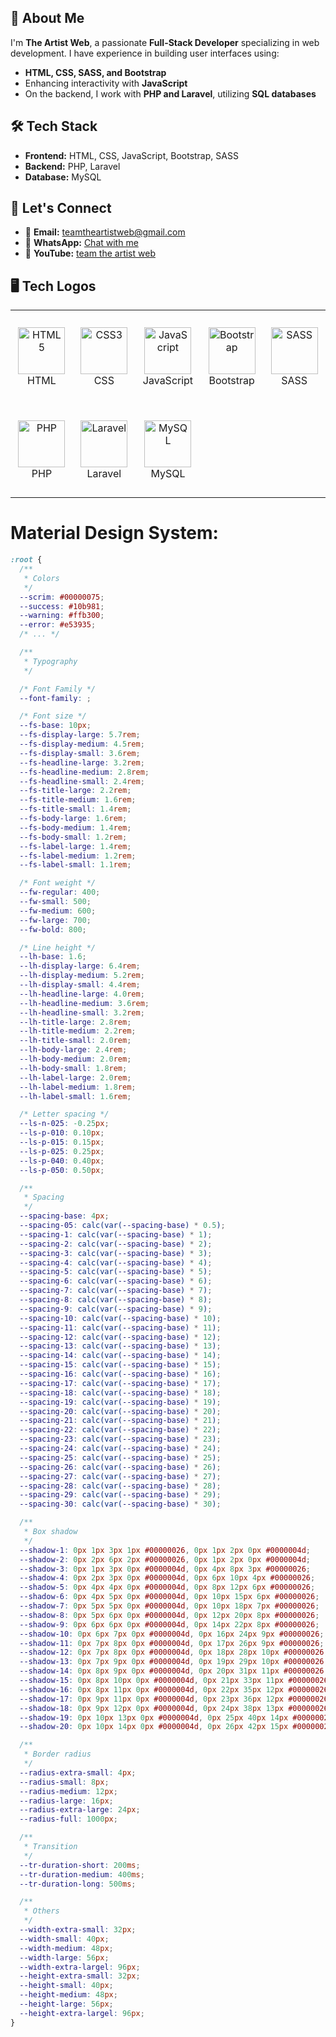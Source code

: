 ## 🚀 About Me

I'm **The Artist Web**, a passionate **Full-Stack Developer** specializing in web development. I have experience in building user interfaces using:

- **HTML, CSS, SASS, and Bootstrap**
- Enhancing interactivity with **JavaScript**
- On the backend, I work with **PHP and Laravel**, utilizing **SQL databases**

## 🛠️ Tech Stack

- **Frontend:** HTML, CSS, JavaScript, Bootstrap, SASS
- **Backend:** PHP, Laravel
- **Database:** MySQL

## 👯️ Let's Connect

- 📩 **Email:** [teamtheartistweb@gmail.com](mailto:teamtheartistweb@gmail.com)
- 📱 **WhatsApp:** [Chat with me](https://wa.me/message/YEX6SYAH54GFC1)
- 🎥 **YouTube:** [team the artist web](https://www.youtube.com/@teamtheartistweb)

## 🖥️ Tech Logos

<table align="center">
  <tr>
    <td align="center" height="150" width="150">
      <img src="https://github.com/the-artist-web/before-web-me/raw/main/public/image/html.png" alt="HTML5" width="75" height="75"/>
      <br>HTML
    </td>
    <td align="center" height="150" width="150">
      <img src="https://github.com/the-artist-web/before-web-me/raw/main/public/image/css.png" alt="CSS3" width="75" height="75"/>
      <br>CSS
    </td>
    <td align="center" height="150" width="150">
      <img src="https://github.com/the-artist-web/before-web-me/raw/main/public/image/javaScript.png" alt="JavaScript" width="75" height="75"/>
      <br>JavaScript
    </td>
    <td align="center" height="150" width="150">
      <img src="https://github.com/the-artist-web/before-web-me/raw/main/public/image/bootstrap.png" alt="Bootstrap" width="75" height="75"/>
      <br>Bootstrap
    </td>
    <td align="center" height="150" width="150">
      <img src="https://github.com/the-artist-web/before-web-me/raw/main/public/image/sass.png" alt="SASS" width="75" height="75"/>
      <br>SASS
    </td>
<!--     <td align="center" height="150" width="150">
      <img src="https://github.com/the-artist-web/before-web-me/raw/main/public/image/tailwindcss.png" alt="Tailwind CSS" width="75" height="75"/>
      <br>Tailwind CSS
    </td> -->
  </tr>
  
  <!-- <tr>
    <td align="center" height="150" width="150">
      <img src="https://github.com/the-artist-web/before-web-me/raw/main/public/image/typeScript.png" alt="TypeScript" width="75" height="75"/>
      <br>TypeScript
    </td>
    <td align="center" height="150" width="150">
      <img src="https://github.com/the-artist-web/before-web-me/raw/main/public/image/react.png" alt="React.js" width="75" height="75"/>
      <br>React.js
    </td>
    <td align="center" height="150" width="150">
      <img src="https://github.com/the-artist-web/before-web-me/raw/main/public/image/next.png" alt="Next.js" width="75" height="75"/>
      <br>Next.js
    </td>
    <td align="center" height="150" width="150">
      <img src="https://static.wikia.nocookie.net/logopedia/images/a/a5/GSAP_2023.svg/revision/latest/scale-to-width-down/300?cb=20231024190052" alt="GSAP" width="75" height="50"/>
      <br>GSAP
    </td>
  </tr> -->
  
  <tr>
    <td align="center" height="150" width="150">
      <img src="https://github.com/the-artist-web/before-web-me/raw/main/public/image/php.png" alt="PHP" width="75" height="75"/>
      <br>PHP
    </td>
    <td align="center" height="150" width="150">
      <img src="https://github.com/the-artist-web/before-web-me/raw/main/public/image/laravel.png" alt="Laravel" width="75" height="75"/>
      <br>Laravel
    </td>
    <td align="center" height="150" width="150">
      <img src="https://github.com/the-artist-web/before-web-me/raw/main/public/image/mysql.png" alt="MySQL" width="75" height="75"/>
      <br>MySQL
    </td>
  </tr>
</table>

<h1>Material Design System:</h1>

```css
:root {
  /**
   * Colors
   */
  --scrim: #00000075;
  --success: #10b981;
  --warning: #ffb300;
  --error: #e53935;
  /* ... */

  /**
   * Typography
   */

  /* Font Family */
  --font-family: ;

  /* Font size */
  --fs-base: 10px;
  --fs-display-large: 5.7rem;
  --fs-display-medium: 4.5rem;
  --fs-display-small: 3.6rem;
  --fs-headline-large: 3.2rem;
  --fs-headline-medium: 2.8rem;
  --fs-headline-small: 2.4rem;
  --fs-title-large: 2.2rem;
  --fs-title-medium: 1.6rem;
  --fs-title-small: 1.4rem;
  --fs-body-large: 1.6rem;
  --fs-body-medium: 1.4rem;
  --fs-body-small: 1.2rem;
  --fs-label-large: 1.4rem;
  --fs-label-medium: 1.2rem;
  --fs-label-small: 1.1rem;

  /* Font weight */
  --fw-regular: 400;
  --fw-small: 500;
  --fw-medium: 600;
  --fw-large: 700;
  --fw-bold: 800;

  /* Line height */
  --lh-base: 1.6;
  --lh-display-large: 6.4rem;
  --lh-display-medium: 5.2rem;
  --lh-display-small: 4.4rem;
  --lh-headline-large: 4.0rem;
  --lh-headline-medium: 3.6rem;
  --lh-headline-small: 3.2rem;
  --lh-title-large: 2.8rem;
  --lh-title-medium: 2.2rem;
  --lh-title-small: 2.0rem;
  --lh-body-large: 2.4rem;
  --lh-body-medium: 2.0rem;
  --lh-body-small: 1.8rem;
  --lh-label-large: 2.0rem;
  --lh-label-medium: 1.8rem;
  --lh-label-small: 1.6rem;

  /* Letter spacing */
  --ls-n-025: -0.25px;
  --ls-p-010: 0.10px;
  --ls-p-015: 0.15px;
  --ls-p-025: 0.25px;
  --ls-p-040: 0.40px;
  --ls-p-050: 0.50px;

  /**
   * Spacing
   */
  --spacing-base: 4px;
  --spacing-05: calc(var(--spacing-base) * 0.5);
  --spacing-1: calc(var(--spacing-base) * 1);
  --spacing-2: calc(var(--spacing-base) * 2);
  --spacing-3: calc(var(--spacing-base) * 3);
  --spacing-4: calc(var(--spacing-base) * 4);
  --spacing-5: calc(var(--spacing-base) * 5);
  --spacing-6: calc(var(--spacing-base) * 6);
  --spacing-7: calc(var(--spacing-base) * 7);
  --spacing-8: calc(var(--spacing-base) * 8);
  --spacing-9: calc(var(--spacing-base) * 9);
  --spacing-10: calc(var(--spacing-base) * 10);
  --spacing-11: calc(var(--spacing-base) * 11);
  --spacing-12: calc(var(--spacing-base) * 12);
  --spacing-13: calc(var(--spacing-base) * 13);
  --spacing-14: calc(var(--spacing-base) * 14);
  --spacing-15: calc(var(--spacing-base) * 15);
  --spacing-16: calc(var(--spacing-base) * 16);
  --spacing-17: calc(var(--spacing-base) * 17);
  --spacing-18: calc(var(--spacing-base) * 18);
  --spacing-19: calc(var(--spacing-base) * 19);
  --spacing-20: calc(var(--spacing-base) * 20);
  --spacing-21: calc(var(--spacing-base) * 21);
  --spacing-22: calc(var(--spacing-base) * 22);
  --spacing-23: calc(var(--spacing-base) * 23);
  --spacing-24: calc(var(--spacing-base) * 24);
  --spacing-25: calc(var(--spacing-base) * 25);
  --spacing-26: calc(var(--spacing-base) * 26);
  --spacing-27: calc(var(--spacing-base) * 27);
  --spacing-28: calc(var(--spacing-base) * 28);
  --spacing-29: calc(var(--spacing-base) * 29);
  --spacing-30: calc(var(--spacing-base) * 30);

  /**
   * Box shadow
   */
  --shadow-1: 0px 1px 3px 1px #00000026, 0px 1px 2px 0px #0000004d;
  --shadow-2: 0px 2px 6px 2px #00000026, 0px 1px 2px 0px #0000004d;
  --shadow-3: 0px 1px 3px 0px #0000004d, 0px 4px 8px 3px #00000026;
  --shadow-4: 0px 2px 3px 0px #0000004d, 0px 6px 10px 4px #00000026;
  --shadow-5: 0px 4px 4px 0px #0000004d, 0px 8px 12px 6px #00000026;
  --shadow-6: 0px 4px 5px 0px #0000004d, 0px 10px 15px 6px #00000026;
  --shadow-7: 0px 5px 5px 0px #0000004d, 0px 10px 18px 7px #00000026;
  --shadow-8: 0px 5px 6px 0px #0000004d, 0px 12px 20px 8px #00000026;
  --shadow-9: 0px 6px 6px 0px #0000004d, 0px 14px 22px 8px #00000026;
  --shadow-10: 0px 6px 7px 0px #0000004d, 0px 16px 24px 9px #00000026;
  --shadow-11: 0px 7px 8px 0px #0000004d, 0px 17px 26px 9px #00000026;
  --shadow-12: 0px 7px 8px 0px #0000004d, 0px 18px 28px 10px #00000026;
  --shadow-13: 0px 7px 9px 0px #0000004d, 0px 19px 29px 10px #00000026;
  --shadow-14: 0px 8px 9px 0px #0000004d, 0px 20px 31px 11px #00000026;
  --shadow-15: 0px 8px 10px 0px #0000004d, 0px 21px 33px 11px #00000026;
  --shadow-16: 0px 8px 11px 0px #0000004d, 0px 22px 35px 12px #00000026;
  --shadow-17: 0px 9px 11px 0px #0000004d, 0px 23px 36px 12px #00000026;
  --shadow-18: 0px 9px 12px 0px #0000004d, 0px 24px 38px 13px #00000026;
  --shadow-19: 0px 10px 13px 0px #0000004d, 0px 25px 40px 14px #00000026;
  --shadow-20: 0px 10px 14px 0px #0000004d, 0px 26px 42px 15px #00000026;

  /**
   * Border radius
   */
  --radius-extra-small: 4px;
  --radius-small: 8px;
  --radius-medium: 12px;
  --radius-large: 16px;
  --radius-extra-large: 24px;
  --radius-full: 1000px;

  /**
   * Transition
   */
  --tr-duration-short: 200ms;
  --tr-duration-medium: 400ms;
  --tr-duration-long: 500ms;

  /**
   * Others
   */
  --width-extra-small: 32px;
  --width-small: 40px;
  --width-medium: 48px;
  --width-large: 56px;
  --width-extra-largel: 96px;
  --height-extra-small: 32px;
  --height-small: 40px;
  --height-medium: 48px;
  --height-large: 56px;
  --height-extra-largel: 96px;
}
```
